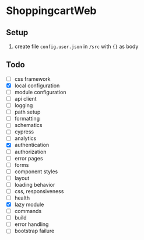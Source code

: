 # ShoppingcartWeb

## Setup
1. create file `config.user.json` in `/src` with `{}` as body

## Todo

-   [ ] css framework
-   [x] local configuration
-   [ ] module configuration
-   [ ] api client
-   [ ] logging
-   [ ] path setup
-   [ ] formatting
-   [ ] schematics
-   [ ] cypress
-   [ ] analytics
-   [x] authentication
-   [ ] authorization
-   [ ] error pages
-   [ ] forms
-   [ ] component styles
-   [ ] layout
-   [ ] loading behavior
-   [ ] css, responsiveness
-   [ ] health
-   [x] lazy module
-   [ ] commands
-   [ ] build
-   [ ] error handling
-   [ ] bootstrap failure
